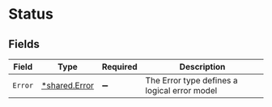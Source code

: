 # Status


## Fields

| Field                                                | Type                                                 | Required                                             | Description                                          |
| ---------------------------------------------------- | ---------------------------------------------------- | ---------------------------------------------------- | ---------------------------------------------------- |
| `Error`                                              | [*shared.Error](../../../pkg/models/shared/error.md) | :heavy_minus_sign:                                   | The Error type defines a logical error model         |